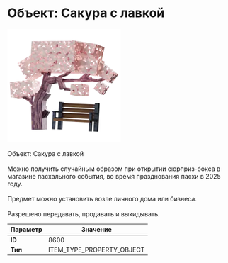 # Объект: Сакура с лавкой

![Item Image](../img/8600.webp?raw=true)

Объект: Сакура с лавкой<br><br>Можно получить случайным образом при открытии сюрприз-бокса в<br>магазине пасхального события, во время празднования пасхи в 2025 году.<br><br>Предмет можно установить возле личного дома или бизнеса.<br><br>Разрешено передавать, продавать и выкидывать.


| Параметр | Значение |
|----------|----------|
| **ID** | 8600 |
| **Тип** | ITEM_TYPE_PROPERTY_OBJECT |

